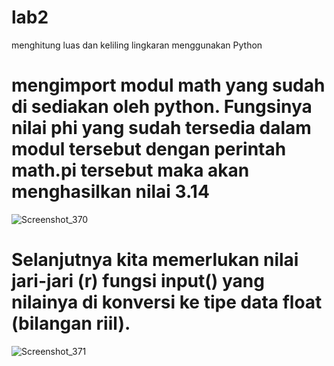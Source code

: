 # lab2
menghitung luas dan keliling lingkaran menggunakan Python

# mengimport modul math yang sudah di sediakan oleh python. Fungsinya nilai phi yang sudah tersedia dalam modul tersebut dengan perintah math.pi tersebut maka akan menghasilkan nilai 3.14

![Screenshot_370](https://user-images.githubusercontent.com/81457697/139398324-9824b973-ce26-4537-a94d-d181e675c6b8.png)

# Selanjutnya kita memerlukan nilai jari-jari (r)  fungsi input() yang nilainya di konversi ke tipe data float (bilangan riil).

![Screenshot_371](https://user-images.githubusercontent.com/81457697/139398702-d03a5ff1-fea2-4088-9909-6e5e02dac64f.png)
